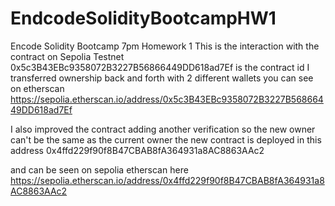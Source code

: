 # EndcodeSolidityBootcampHW1
Encode Solidity Bootcamp 7pm Homework 1
This is the interaction with the contract on Sepolia Testnet
0x5c3B43EBc9358072B3227B56866449DD618ad7Ef
is the contract id
I transferred ownership back and forth with 2 different wallets you can see on etherscan
https://sepolia.etherscan.io/address/0x5c3B43EBc9358072B3227B56866449DD618ad7Ef

I also improved the contract adding another verification so the new owner can't be the same as the current owner
the new contract is deployed in this address
0x4ffd229f90f8B47CBAB8fA364931a8AC8863AAc2

and can be seen on sepolia etherscan here
https://sepolia.etherscan.io/address/0x4ffd229f90f8B47CBAB8fA364931a8AC8863AAc2
